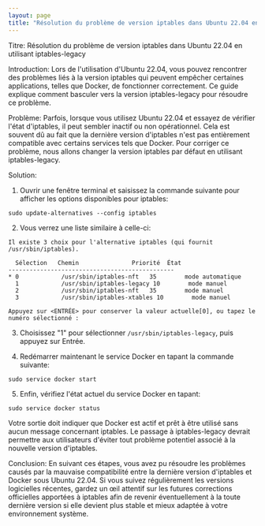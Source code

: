 ```yaml
---
layout: page
title: "Résolution du problème de version iptables dans Ubuntu 22.04 en utilisant iptables-legacy"
---
```


 Titre: Résolution du problème de version iptables dans Ubuntu 22.04 en utilisant iptables-legacy

Introduction:
Lors de l'utilisation d'Ubuntu 22.04, vous pouvez rencontrer des problèmes liés à la version iptables qui peuvent empêcher certaines applications, telles que Docker, de fonctionner correctement. Ce guide explique comment basculer vers la version iptables-legacy pour résoudre ce problème.

Problème:
Parfois, lorsque vous utilisez Ubuntu 22.04 et essayez de vérifier l'état d'iptables, il peut sembler inactif ou non opérationnel. Cela est souvent dû au fait que la dernière version d'iptables n'est pas entièrement compatible avec certains services tels que Docker. Pour corriger ce problème, nous allons changer la version iptables par défaut en utilisant iptables-legacy.

Solution:
1. Ouvrir une fenêtre terminal et saisissez la commande suivante pour afficher les options disponibles pour iptables:

```
sudo update-alternatives --config iptables
```

2. Vous verrez une liste similaire à celle-ci:

```
Il existe 3 choix pour l'alternative iptables (qui fournit /usr/sbin/iptables).

  Sélection   Chemin               Priorité  État
-----------------------------------------------
* 0            /usr/sbin/iptables-nft   35        mode automatique
  1            /usr/sbin/iptables-legacy 10        mode manuel
  2            /usr/sbin/iptables-nft   35        mode manuel
  3            /usr/sbin/iptables-xtables 10        mode manuel

Appuyez sur <ENTRÉE> pour conserver la valeur actuelle[0], ou tapez le numéro sélectionné :
```

3. Choisissez "1" pour sélectionner `/usr/sbin/iptables-legacy`, puis appuyez sur Entrée.

4. Redémarrer maintenant le service Docker en tapant la commande suivante:

```
sudo service docker start
```

5. Enfin, vérifiez l'état actuel du service Docker en tapant:

```
sudo service docker status
```

Votre sortie doit indiquer que Docker est actif et prêt à être utilisé sans aucun message concernant iptables. Le passage à iptables-legacy devrait permettre aux utilisateurs d'éviter tout problème potentiel associé à la nouvelle version d'iptables.

Conclusion:
En suivant ces étapes, vous avez pu résoudre les problèmes causés par la mauvaise compatibilité entre la dernière version d'iptables et Docker sous Ubuntu 22.04. Si vous suivez régulièrement les versions logicielles récentes, gardez un œil attentif sur les futures corrections officielles apportées à iptables afin de revenir éventuellement à la toute dernière version si elle devient plus stable et mieux adaptée à votre environnement système.
